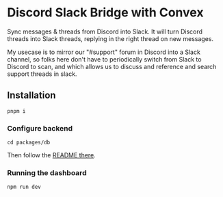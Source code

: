 # Discord Slack Bridge with Convex

Sync messages & threads from Discord into Slack.
It will turn Discord threads into Slack threads, replying in the right thread on
new messages.

My usecase is to mirror our "#support" forum in Discord into a Slack channel, so
folks here don't have to periodically switch from Slack to Discord to scan, and
which allows us to discuss and reference and search support threads in slack.

## Installation

```
pnpm i
```

### Configure backend

```
cd packages/db
```

Then follow the [README there](./packages/db/README.md).

### Running the dashboard

```
npm run dev
```
